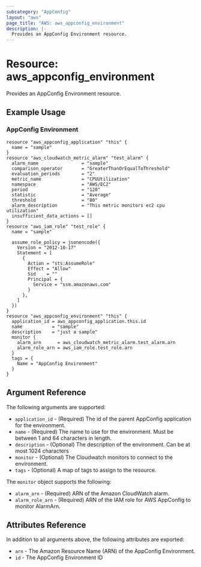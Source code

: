 ```yaml
---
subcategory: "AppConfig"
layout: "aws"
page_title: "AWS: aws_appconfig_environment"
description: |-
  Provides an AppConfig Environment resource.
---
```


# Resource: aws_appconfig_environment

Provides an AppConfig Environment resource.

## Example Usage

### AppConfig Environment

```hcl
resource "aws_appconfig_application" "this" {
  name = "sample"
}
resource "aws_cloudwatch_metric_alarm" "test_alarm" {
  alarm_name                = "sample"
  comparison_operator       = "GreaterThanOrEqualToThreshold"
  evaluation_periods        = "2"
  metric_name               = "CPUUtilization"
  namespace                 = "AWS/EC2"
  period                    = "120"
  statistic                 = "Average"
  threshold                 = "80"
  alarm_description         = "This metric monitors ec2 cpu utilization"
  insufficient_data_actions = []
}
resource "aws_iam_role" "test_role" {
  name = "sample"

  assume_role_policy = jsonencode({
    Version = "2012-10-17"
    Statement = [
      {
        Action = "sts:AssumeRole"
        Effect = "Allow"
        Sid    = ""
        Principal = {
          Service = "ssm.amazonaws.com"
        }
      },
    ]
  })
}
resource "aws_appconfig_environment" "this" {
  application_id = aws_appconfig_application.this.id
  name           = "sample"
  description    = "just a sample"
  monitor {
    alarm_arn      = aws_cloudwatch_metric_alarm.test_alarm.arn
    alarm_role_arn = aws_iam_role.test_role.arn
  }
  tags = {
    Name = "AppConfig Environment"
  }
}
```

## Argument Reference

The following arguments are supported:

* `application_id` - (Required) The id of the parent AppConfig application for the environment.
* `name` - (Required) The name to use for the environment. Must be between 1 and 64 characters in length.
* `description` - (Optional) The description of the environment. Can be at most 1024 characters
* `monitor` - (Optional) The Cloudwatch monitors to connect to the environment.
* `tags` - (Optional) A map of tags to assign to the resource.

The `monitor` object supports the following:

* `alarm_arn` - (Required) ARN of the Amazon CloudWatch alarm.
* `alarm_role_arn` - (Required) ARN of the IAM role for AWS AppConfig to monitor AlarmArn.

## Attributes Reference

In addition to all arguments above, the following attributes are exported:

* `arn` - The Amazon Resource Name (ARN) of the AppConfig Environment.
* `id` - The AppConfig Environment ID
